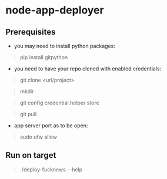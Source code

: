 # node-app-deployer

## Prerequisites

- you may need to install python packages:

> pip<version> install gitpython

- you need to have your repo cloned with enabled credentials:

> git clone <url/project>

> mkdir <project>

> git config credential.helper store

> git pull

- app server port as to be open:

> sudo ufw allow <port>

## Run on target

> ./deploy-fucknews --help
